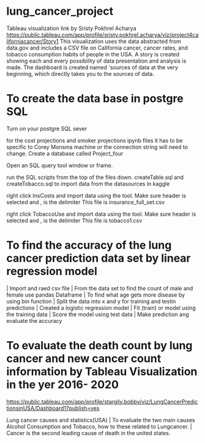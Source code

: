 # lung_cancer_project


Tableau visualization link
by Sristy Pokhrel Acharya
https://public.tableau.com/app/profile/sristy.pokhrel.acharya/viz/project4californiacancer/Story1
This visualization uses the data abstracted from data.gov and includes a CSV file on California cancer, cancer rates, and tobacco consumption habits of people in the USA. A story is created showing each and every possibility of data presentation and analysis is made. The dashboard is created named 'sources of data at the very beginning, which directly takes you to the sources of data. 

# To create the data base in postgre SQL
Turn on your postgre SQL sever

for the cost projections and smoker projections ipynb files it has to be specific to Corey Monsma machine or the connection string will need to change.
Create a database called Project_four

Open an SQL query tool window or frame.

  run the SQL scripts from the top of the files down.  createTable.sql and createTobacco.sql
  to import data from the datasources in kaggle

  right click InsCosts and import data using the tool. Make sure header is selected and , is the delimiter
   This file is insurance_full_set.csv

  right click TobaccoUse and import data using the tool. Make sure header is selected and , is the delimiter
   This file is tobacco1.csv 


   # To find the accuracy of the lung cancer prediction data set by linear regression model
   
  |  Import and raed csv file
  |  From the data set to find the count of male and female use pandas Dataframe
  | To find what age gets more disease by using bin function
  | Split the data into x and y for training and testin predictions
  | Created a logistic regression model
  | Fit (train) or model using the training data
  | Score the model using test data
  | Make prediction ang evaluate the accuracy

  # To evaluate the death count by lung cancer and new cancer count information by Tableau Visualization in the yer 2016- 2020
https://public.tableau.com/app/profile/stargily.bobby/viz/LungCancerPredictionsinUSA/Dashboard1?publish=yes

Lung cancer causes and statistics(USA)
| To evaluate the two main causes Alcohol Consumption and Tobacco, how to these related to Lungcancer.
| Cancer is the second leading cause of death in the united states.

  
  
  
